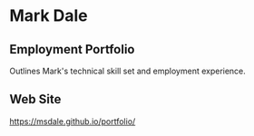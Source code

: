# Mark Dale

## Employment Portfolio 
Outlines Mark's technical skill set and employment experience.

## Web Site
https://msdale.github.io/portfolio/
